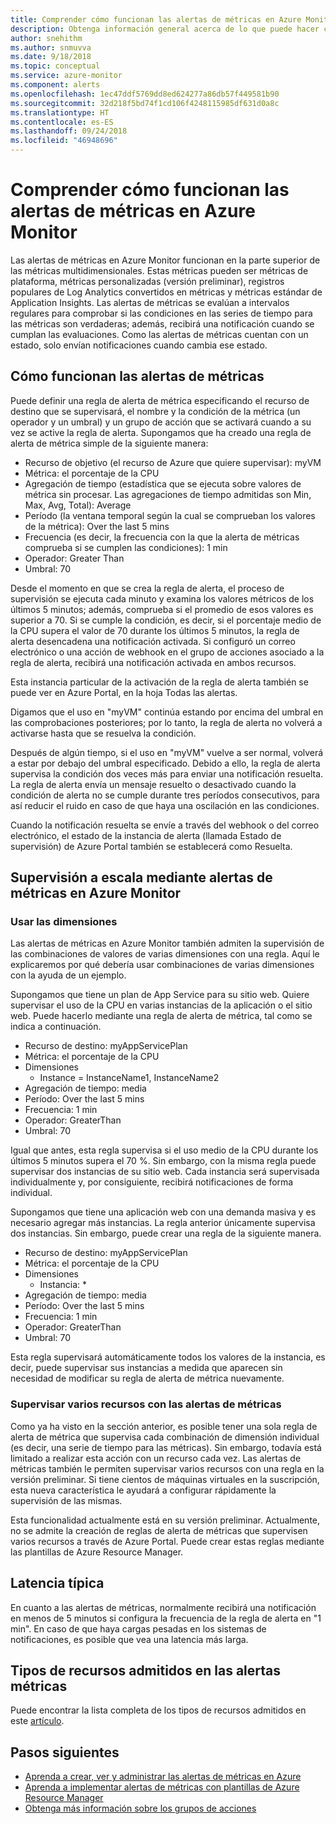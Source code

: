 ```yaml
---
title: Comprender cómo funcionan las alertas de métricas en Azure Monitor.
description: Obtenga información general acerca de lo que puede hacer con las alertas de métricas y cómo funcionan en Azure Monitor.
author: snehithm
ms.author: snmuvva
ms.date: 9/18/2018
ms.topic: conceptual
ms.service: azure-monitor
ms.component: alerts
ms.openlocfilehash: 1ec47ddf5769dd8ed624277a86db57f449581b90
ms.sourcegitcommit: 32d218f5bd74f1cd106f4248115985df631d0a8c
ms.translationtype: HT
ms.contentlocale: es-ES
ms.lasthandoff: 09/24/2018
ms.locfileid: "46948696"
---
```

# <a name="understand-how-metric-alerts-work-in-azure-monitor"></a>Comprender cómo funcionan las alertas de métricas en Azure Monitor

Las alertas de métricas en Azure Monitor funcionan en la parte superior de las métricas multidimensionales. Estas métricas pueden ser métricas de plataforma, métricas personalizadas (versión preliminar), registros populares de Log Analytics convertidos en métricas y métricas estándar de Application Insights. Las alertas de métricas se evalúan a intervalos regulares para comprobar si las condiciones en las series de tiempo para las métricas son verdaderas; además, recibirá una notificación cuando se cumplan las evaluaciones. Como las alertas de métricas cuentan con un estado, solo envían notificaciones cuando cambia ese estado.

## <a name="how-do-metric-alerts-work"></a>Cómo funcionan las alertas de métricas

Puede definir una regla de alerta de métrica especificando el recurso de destino que se supervisará, el nombre y la condición de la métrica (un operador y un umbral) y un grupo de acción que se activará cuando a su vez se active la regla de alerta.
Supongamos que ha creado una regla de alerta de métrica simple de la siguiente manera:

- Recurso de objetivo (el recurso de Azure que quiere supervisar): myVM
- Métrica: el porcentaje de la CPU
- Agregación de tiempo (estadística que se ejecuta sobre valores de métrica sin procesar. Las agregaciones de tiempo admitidas son Min, Max, Avg, Total): Average
- Período (la ventana temporal según la cual se comprueban los valores de la métrica): Over the last 5 mins
- Frecuencia (es decir, la frecuencia con la que la alerta de métricas comprueba si se cumplen las condiciones): 1 min
- Operador: Greater Than
- Umbral: 70

Desde el momento en que se crea la regla de alerta, el proceso de supervisión se ejecuta cada minuto y examina los valores métricos de los últimos 5 minutos; además, comprueba si el promedio de esos valores es superior a 70. Si se cumple la condición, es decir, si el porcentaje medio de la CPU supera el valor de 70 durante los últimos 5 minutos, la regla de alerta desencadena una notificación activada. Si configuró un correo electrónico o una acción de webhook en el grupo de acciones asociado a la regla de alerta, recibirá una notificación activada en ambos recursos.

Esta instancia particular de la activación de la regla de alerta también se puede ver en Azure Portal, en la hoja Todas las alertas.

Digamos que el uso en "myVM" continúa estando por encima del umbral en las comprobaciones posteriores; por lo tanto, la regla de alerta no volverá a activarse hasta que se resuelva la condición.

Después de algún tiempo, si el uso en "myVM" vuelve a ser normal, volverá a estar por debajo del umbral especificado. Debido a ello, la regla de alerta supervisa la condición dos veces más para enviar una notificación resuelta. La regla de alerta envía un mensaje resuelto o desactivado cuando la condición de alerta no se cumple durante tres períodos consecutivos, para así reducir el ruido en caso de que haya una oscilación en las condiciones.

Cuando la notificación resuelta se envíe a través del webhook o del correo electrónico, el estado de la instancia de alerta (llamada Estado de supervisión) de Azure Portal también se establecerá como Resuelta.

## <a name="monitoring-at-scale-using-metric-alerts-in-azure-monitor"></a>Supervisión a escala mediante alertas de métricas en Azure Monitor

### <a name="using-dimensions"></a>Usar las dimensiones

Las alertas de métricas en Azure Monitor también admiten la supervisión de las combinaciones de valores de varias dimensiones con una regla. Aquí le explicaremos por qué debería usar combinaciones de varias dimensiones con la ayuda de un ejemplo.

Supongamos que tiene un plan de App Service para su sitio web. Quiere supervisar el uso de la CPU en varias instancias de la aplicación o el sitio web. Puede hacerlo mediante una regla de alerta de métrica, tal como se indica a continuación.

- Recurso de destino: myAppServicePlan
- Métrica: el porcentaje de la CPU
- Dimensiones
  - Instance = InstanceName1, InstanceName2
- Agregación de tiempo: media
- Período: Over the last 5 mins
- Frecuencia: 1 min
- Operador: GreaterThan
- Umbral: 70

Igual que antes, esta regla supervisa si el uso medio de la CPU durante los últimos 5 minutos supera el 70 %. Sin embargo, con la misma regla puede supervisar dos instancias de su sitio web. Cada instancia será supervisada individualmente y, por consiguiente, recibirá notificaciones de forma individual.

Supongamos que tiene una aplicación web con una demanda masiva y es necesario agregar más instancias. La regla anterior únicamente supervisa dos instancias. Sin embargo, puede crear una regla de la siguiente manera.

- Recurso de destino: myAppServicePlan
- Métrica: el porcentaje de la CPU
- Dimensiones
  - Instancia: *
- Agregación de tiempo: media
- Período: Over the last 5 mins
- Frecuencia: 1 min
- Operador: GreaterThan
- Umbral: 70

Esta regla supervisará automáticamente todos los valores de la instancia, es decir, puede supervisar sus instancias a medida que aparecen sin necesidad de modificar su regla de alerta de métrica nuevamente.

### <a name="monitoring-multiple-resource-using-metric-alerts"></a>Supervisar varios recursos con las alertas de métricas

Como ya ha visto en la sección anterior, es posible tener una sola regla de alerta de métrica que supervisa cada combinación de dimensión individual (es decir, una serie de tiempo para las métricas). Sin embargo, todavía está limitado a realizar esta acción con un recurso cada vez. Las alertas de métricas también le permiten supervisar varios recursos con una regla en la versión preliminar. Si tiene cientos de máquinas virtuales en la suscripción, esta nueva característica le ayudará a configurar rápidamente la supervisión de las mismas. 

Esta funcionalidad actualmente está en su versión preliminar. Actualmente, no se admite la creación de reglas de alerta de métricas que supervisen varios recursos a través de Azure Portal. Puede crear estas reglas mediante las plantillas de Azure Resource Manager.

## <a name="typical-latency"></a>Latencia típica

En cuanto a las alertas de métricas, normalmente recibirá una notificación en menos de 5 minutos si configura la frecuencia de la regla de alerta en "1 min". En caso de que haya cargas pesadas en los sistemas de notificaciones, es posible que vea una latencia más larga.

## <a name="supported-resource-types-for-metric-alerts"></a>Tipos de recursos admitidos en las alertas métricas

Puede encontrar la lista completa de los tipos de recursos admitidos en este [artículo](monitoring-near-real-time-metric-alerts.md#metrics-and-dimensions-supported).

## <a name="next-steps"></a>Pasos siguientes

- [Aprenda a crear, ver y administrar las alertas de métricas en Azure](alert-metric.md)
- [Aprenda a implementar alertas de métricas con plantillas de Azure Resource Manager](monitoring-create-metric-alerts-with-templates.md)
- [Obtenga más información sobre los grupos de acciones](monitoring-action-groups.md)
